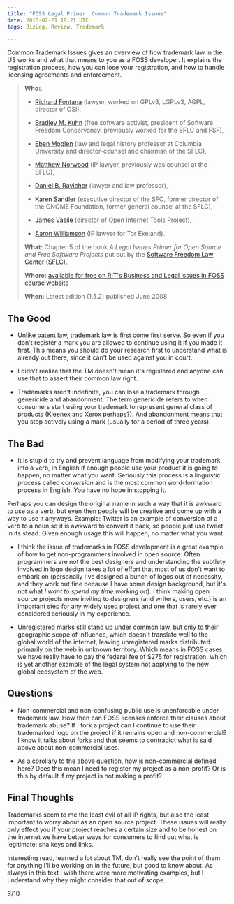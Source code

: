 ```yaml
---
title: "FOSS Legal Primer: Common Trademark Issues"
date: 2015-02-21 19:21 UTC
tags: BizLeg, Review, Trademark

---
```


Common Trademark Issues gives an overview of how trademark law in the US works and what that means to you as a FOSS developer. It explains the registration process, how you can lose your registration, and how to handle licensing agreements and enforcement.


> **Who:**,
>
> * [Richard Fontana](http://en.wikipedia.org/wiki/Richard_Fontana) (lawyer, worked on GPLv3, LGPLv3, AGPL, director of OSI),
>
> * [Bradley M. Kuhn](http://en.wikipedia.org/wiki/Bradley_M._Kuhn) (free software activist, president of Software Freedom Conservancy, previously worked for the SFLC and FSF),
>
> * [Eben Moglen](http://en.wikipedia.org/wiki/Eben_Moglen) (law and legal history professor at Columbia University and director-counsel and chairman of the SFLC),
>
> * [Matthew Norwood](https://www.linkedin.com/pub/matt-norwood/5/770/a39) (IP lawyer, previously was counsel at the SFLC),
>
> * [Daniel B. Ravicher](http://www.ravicher.com/) (lawyer and law professor),
>
> * [Karen Sandler](http://en.wikipedia.org/wiki/Karen_Sandler) (executive director of the SFC, former director of the GNOME Foundation, former general counsel at the SFLC),
>
> * [James Vasile](https://twitter.com/jamesvasile) (director of Open Internet Tools Project),
>
> * [Aaron Williamson](https://torekeland.com/about/aaron-williamson) (IP lawyer for Tor Ekeland).
>
> **What:** Chapter 5 of the book *A Legal Issues Primer for Open Source and Free Software Projects* put out by the [Software Freedom Law Center (SFLC).](https://www.softwarefreedom.org/)
>
> **Where:** [available for free on RIT's Business and Legal issues in FOSS course website](http://bizlegfoss-ritigm.rhcloud.com/static/books/foss-primer.pdf)
>
> **When:** Latest edition (1.5.2) published June 2008



## The Good

* Unlike patent law, trademark law is first come first serve. So even if you don't register a mark you are allowed to continue using it if you made it first. This means you should do your research first to understand what is already out there, since it can't be used against you in court.

* I didn't realize that the <super>TM</super> doesn't mean it's registered and anyone can use that to assert their common law right.

* Trademarks aren't indefinite, you can lose a trademark through genericide and abandonment. The term genericide refers to when consumers start using your trademark to represent general class of products (Kleenex and Xerox perhaps?). And abandonment means that you stop actively using a mark (usually for a period of three years).



## The Bad

* It is stupid to try and prevent language from modifying your trademark into a verb, in English if enough people use your product it is going to happen, no matter what you want. Seriously this process is a linguistic process called *conversion* and is the most common word-formation process in English. You have no hope in stopping it.

Perhaps you can design the original name in such a way that it is awkward to use as a verb, but even then people will be creative and come up with a way to use it anyways. Example: Twitter is an example of conversion of a verb to a noun so it is awkward to convert it back, so people just use tweet in its stead. Given enough usage this will happen, no matter what you want.

* I think the issue of trademarks in FOSS development is a great example of how to get non-programmers involved in open source. Often programmers are not the best designers and understanding the subtlety involved in logo design takes a lot of effort that most of us don't want to embark on (personally I've designed a bunch of logos out of necessity, and they work out fine because I have some design background, but it's not what *I want to spend my time working on*). I think making open source projects more inviting to designers (and writers, users, etc.) is an important step for any widely used project and one that is rarely ever considered seriously in my experience.

* Unregistered marks still stand up under common law, but only to their geographic scope of influence, which doesn't translate well to the global world of the internet, leaving unregistered marks distributed primarily on the web in unknown territory. Which means in FOSS cases we have really have to pay the federal fee of $275 for registration, which is yet another example of the legal system not applying to the new global ecosystem of the web.


## Questions

* Non-commercial and non-confusing public use is unenforcable under trademark law. How then can FOSS licenses enforce their clauses about trademark abuse? If I fork a project can I continue to use their trademarked logo on the project if it remains open and non-commercial? I know it talks about forks and that seems to contradict what is said above about non-commercial uses.

* As a corollary to the above question, how is non-commercial defined here? Does this mean I need to register my project as a non-profit? Or is this by default if my project is not making a profit?


## Final Thoughts

Trademarks seem to me the least evil of all IP rights, but also the least important to worry about as an open source project. These issues will really only effect you if your project reaches a certain size and to be honest on the internet we have better ways for consumers to find out what is legitimate: sha keys and links.

Interesting read, learned a lot about TM, don't really see the point of them for anything I'll be working on in the future, but good to know about. As always in this text I wish there were more motivating examples, but I understand why they might consider that out of scope.

6/10

